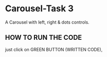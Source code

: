 # Carousel-Task 3
A Carousel with left, right & dots controls.
## HOW TO RUN THE CODE
just click on GREEN BUTTON (WRITTEN CODE), 
